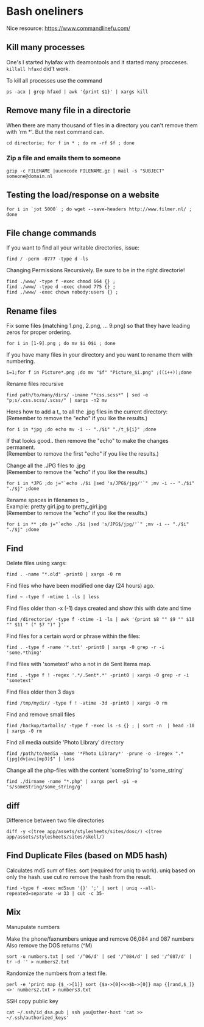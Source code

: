 # Bash oneliners

Nice resource: <https://www.commandlinefu.com/>

## Kill many processes

One's I started hylafax with deamontools and it started many procceses. `killall hfaxd` did't work.

To kill all processes use the command

    ps -acx | grep hfaxd | awk '{print $1}' | xargs kill

## Remove many file in a directorie

When there are many thousand of files in a directory you can't remove them with 'rm *'. But the next command can.

    cd directorie; for f in * ; do rm -rf $f ; done

### Zip a file and emails them to someone

    gzip -c FILENAME |uuencode FILENAME.gz | mail -s "SUBJECT" someone@domain.nl

## Testing the load/response on a website

    for i in `jot 5000` ; do wget --save-headers http://www.filmer.nl/ ; done

## File change commands

If you want to find all your writable directories, issue:

    find / -perm -0777 -type d -ls

Changing Permissions Recursively. Be sure to be in the right directorie!

    find ./www/ -type f -exec chmod 664 {} ;
    find ./www/ -type d -exec chmod 775 {} ;
    find ./www/ -exec chown nobody:users {} ;


## Rename files

Fix some files (matching 1.png, 2.png, ... 9.png) so that they have leading zeros for proper ordering.

    for i in [1-9].png ; do mv $i 0$i ; done

If you have many files in your directory and you want to rename them with numbering.

    i=1;for f in Picture*.png ;do mv "$f" "Picture_$i.png" ;((i++));done

Rename files recursive

    find path/to/many/dirs/ -iname "*css.scss*" | sed -e "p;s/.css.scss/.scss/" | xargs -n2 mv


Heres how to add a t_ to all the .jpg files in the current directory:
(Remember to remove the "echo" if you like the results.)

    for i in *jpg ;do echo mv -i -- "./$i" "./t_${i}" ;done

If that looks good.. then remove the "echo" to make the changes permanent. <br>
(Remember to remove the first "echo" if you like the results.)

Change all the .JPG files to .jpg<br>
(Remember to remove the "echo" if you like the results.)

    for i in *JPG ;do j="`echo ./$i |sed 's/JPG$/jpg/'`" ;mv -i -- "./$i" "./$j" ;done


Rename spaces in filenames to _ <br>
Example: pretty girl.jpg to pretty_girl.jpg<br>
(Remember to remove the "echo" if you like the results.)

    for i in ** ;do j="`echo ./$i |sed 's/JPG$/jpg/'`" ;mv -i -- "./$i" "./$j" ;done

## Find

Delete files using xargs:

    find . -name "*.old" -print0 | xargs -0 rm

Find files who have been modified one day (24 hours) ago.

    find ~ -type f -mtime 1 -ls | less

Find files older than -x (-1) days created and show this with date and time

    find /directorie/ -type f -ctime -1 -ls | awk '{print $8 "" $9 "" $10 "" $11 " (" $7 ")" }'

Find files for a certain word or phrase within the files:

    find . -type f -name '*.txt' -print0 | xargs -0 grep -r -i 'some.*thing'

Find files with 'sometext' who a not in de Sent Items map.

    find . -type f ! -regex '.*/.Sent*.*' -print0 | xargs -0 grep -r -i 'sometext'

Find files older then 3 days

    find /tmp/mydir/ -type f ! -atime -3d -print0 | xargs -0 rm

Find and remove small files

    find /backup/tarballs/ -type f -exec ls -s {} ; | sort -n  | head -10 | xargs -0 rm

Find all media outside 'Photo Library' directory

    find /path/to/media -name '*Photo Library*' -prune -o -iregex ".*(jpg|dv|avi|mp3)$" | less

Change all the php-files with the content 'someString' to 'some_string'

    find ./dirname -name "*.php" | xargs perl -pi -e 's/someString/some_string/g'


## diff
Difference between two file directories

    diff -y <(tree app/assets/stylesheets/sites/dosc/) <(tree app/assets/stylesheets/sites/skell/)

## Find Duplicate Files (based on MD5 hash)
Calculates md5 sum of files. sort (required for uniq to work). uniq based on only the hash. use cut ro remove the hash from the result.

    find -type f -exec md5sum '{}' ';' | sort | uniq --all-repeated=separate -w 33 | cut -c 35-


## Mix

Manupulate numbers

Make the phone/faxnumbers unique and remove 06,084 and 087 numbers Also remove the DOS returns (^M)

    sort -u numbers.txt | sed '/^06/d' | sed '/^084/d' | sed '/^087/d' | tr -d '' > numbers2.txt

Randomize the numbers from a text file.

    perl -e 'print map {$_->[1]} sort {$a->[0]<=>$b->[0]} map {[rand,$_]} <>' numbers2.txt > numbers3.txt

SSH copy public key

    cat ~/.ssh/id_dsa.pub | ssh you@other-host 'cat >> ~/.ssh/authorized_keys'

